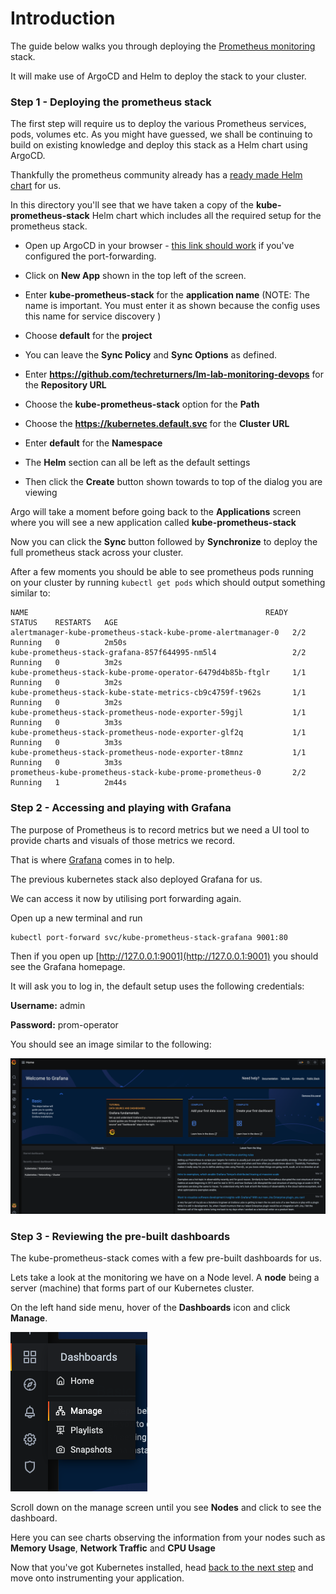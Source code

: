 # Introduction

The guide below walks you through deploying the [Prometheus monitoring](https://prometheus.io/) stack.

It will make use of ArgoCD and Helm to deploy the stack to your cluster.

### Step 1 - Deploying the prometheus stack

The first step will require us to deploy the various Prometheus services, pods, volumes etc. As you might have guessed, we shall be continuing to build on existing knowledge and deploy this stack as a Helm chart using ArgoCD.

Thankfully the prometheus community already has a [ready made Helm chart](https://github.com/prometheus-community/helm-charts/tree/main/charts/kube-prometheus-stack) for us.

In this directory you'll see that we have taken a copy of the **kube-prometheus-stack** Helm chart which includes all the required setup for the prometheus stack. 

- Open up ArgoCD in your browser - [this link should work](https://127.0.0.1:9000/applications) if you've configured the port-forwarding.

- Click on **New App** shown in the top left of the screen.

- Enter **kube-prometheus-stack** for the **application name** (NOTE: The name is important. You must enter it as shown because the config uses this name for service discovery )

- Choose **default** for the **project**

- You can leave the **Sync Policy** and **Sync Options** as defined.

- Enter **https://github.com/techreturners/lm-lab-monitoring-devops** for the **Repository URL**

- Choose the **kube-prometheus-stack** option for the **Path**

- Choose the **https://kubernetes.default.svc** for the **Cluster URL**

- Enter **default** for the **Namespace**

- The **Helm** section can all be left as the default settings

-  Then click the **Create** button shown towards to top of the dialog you are viewing

Argo will take a moment before going back to the **Applications** screen where you will see a new application called **kube-prometheus-stack**

Now you can click the **Sync** button followed by **Synchronize** to deploy the full prometheus stack across your cluster.

After a few moments you should be able to see prometheus pods running on your cluster by running `kubectl get pods` which should output something similar to:

```
NAME                                                     READY   STATUS    RESTARTS   AGE
alertmanager-kube-prometheus-stack-kube-prome-alertmanager-0   2/2     Running   0          2m50s
kube-prometheus-stack-grafana-857f644995-nm5l4                 2/2     Running   0          3m2s
kube-prometheus-stack-kube-prome-operator-6479d4b85b-ftglr     1/1     Running   0          3m2s
kube-prometheus-stack-kube-state-metrics-cb9c4759f-t962s       1/1     Running   0          3m2s
kube-prometheus-stack-prometheus-node-exporter-59gjl           1/1     Running   0          3m3s
kube-prometheus-stack-prometheus-node-exporter-glf2q           1/1     Running   0          3m3s
kube-prometheus-stack-prometheus-node-exporter-t8mnz           1/1     Running   0          3m3s
prometheus-kube-prometheus-stack-kube-prome-prometheus-0       2/2     Running   1          2m44s
```
### Step 2 - Accessing and playing with Grafana

The purpose of Prometheus is to record metrics but we need a UI tool to provide charts and visuals of those metrics we record.

That is where [Grafana](https://grafana.com/) comes in to help.

The previous kubernetes stack also deployed Grafana for us.

We can access it now by utilising port forwarding again.

Open up a new terminal and run

```
kubectl port-forward svc/kube-prometheus-stack-grafana 9001:80
```

Then if you open up [http://127.0.0.1:9001](http://127.0.0.1:9001) you should see the Grafana homepage.

It will ask you to log in, the default setup uses the following credentials:

**Username:** admin 

**Password:** prom-operator

You should see an image similar to the following:

![grafana dashboard](../images/grafana-dashboard.png "Grafana Dashboard")

### Step 3 - Reviewing the pre-built dashboards

The kube-prometheus-stack comes with a few pre-built dashboards for us.

Lets take a look at the monitoring we have on a Node level. A **node** being a server (machine) that forms part of our Kubernetes cluster.

On the left hand side menu, hover of the **Dashboards** icon and click **Manage**.

![grafana dashboard manage menu](../images/grafana-dashboard-menu.png "Grafana Menu")

Scroll down on the manage screen until you see **Nodes** and click to see the dashboard.

Here you can see charts observing the information from your nodes such as **Memory Usage**, **Network Traffic** and **CPU Usage**

Now that you've got Kubernetes installed, head [back to the next step](./INSTRUCTIONS.md) and move onto instrumenting your application.






